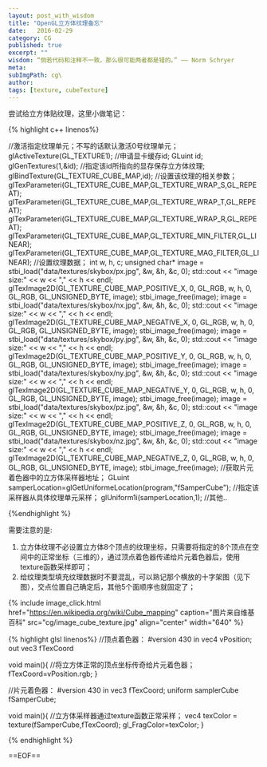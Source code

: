 ```yaml
---
layout: post_with_wisdom
title: "OpenGL立方体纹理备忘"
date:   2016-02-29
category: CG
published: true
excerpt: ""
wisdom: “倘若代码和注释不一致，那么很可能两者都是错的。” —— Norm Schryer
meta: 
subImgPath: cg\
author: 
tags: [texture, cubeTexture]
---
```

尝试给立方体贴纹理，这里小做笔记：

{% highlight c++ linenos%}

//激活指定纹理单元；不写的话默认激活0号纹理单元；
glActiveTexture(GL_TEXTURE1);
//申请显卡缓存id;
GLuint id;
glGenTextures(1,&id);
//指定该id所指向的显存保存立方体纹理;
glBindTexture(GL_TEXTURE_CUBE_MAP,id);
//设置该纹理的相关参数；
glTexParameteri(GL_TEXTURE_CUBE_MAP,GL_TEXTURE_WRAP_S,GL_REPEAT);
glTexParameteri(GL_TEXTURE_CUBE_MAP,GL_TEXTURE_WRAP_T,GL_REPEAT);
glTexParameteri(GL_TEXTURE_CUBE_MAP,GL_TEXTURE_WRAP_R,GL_REPEAT);
glTexParameteri(GL_TEXTURE_CUBE_MAP,GL_TEXTURE_MIN_FILTER,GL_LINEAR);
glTexParameteri(GL_TEXTURE_CUBE_MAP,GL_TEXTURE_MAG_FILTER,GL_LINEAR);
//设置纹理数据；
int w, h, c;
unsigned char* image = stbi_load("data/textures/skybox/px.jpg", &w, &h, &c, 0);
std::cout << "image size:" << w << "," << h << endl;
glTexImage2D(GL_TEXTURE_CUBE_MAP_POSITIVE_X, 0, GL_RGB, w, h, 0, GL_RGB, GL_UNSIGNED_BYTE, image);
stbi_image_free(image);
image = stbi_load("data/textures/skybox/nx.jpg", &w, &h, &c, 0);
std::cout << "image size:" << w << "," << h << endl;
glTexImage2D(GL_TEXTURE_CUBE_MAP_NEGATIVE_X, 0, GL_RGB, w, h, 0, GL_RGB, GL_UNSIGNED_BYTE, image);
stbi_image_free(image);
image = stbi_load("data/textures/skybox/py.jpg", &w, &h, &c, 0);
std::cout << "image size:" << w << "," << h << endl;
glTexImage2D(GL_TEXTURE_CUBE_MAP_POSITIVE_Y, 0, GL_RGB, w, h, 0, GL_RGB, GL_UNSIGNED_BYTE, image);
stbi_image_free(image);
image = stbi_load("data/textures/skybox/ny.jpg", &w, &h, &c, 0);
std::cout << "image size:" << w << "," << h << endl;
glTexImage2D(GL_TEXTURE_CUBE_MAP_NEGATIVE_Y, 0, GL_RGB, w, h, 0, GL_RGB, GL_UNSIGNED_BYTE, image);
stbi_image_free(image);
image = stbi_load("data/textures/skybox/pz.jpg", &w, &h, &c, 0);
std::cout << "image size:" << w << "," << h << endl;
glTexImage2D(GL_TEXTURE_CUBE_MAP_POSITIVE_Z, 0, GL_RGB, w, h, 0, GL_RGB, GL_UNSIGNED_BYTE, image);
stbi_image_free(image);
image = stbi_load("data/textures/skybox/nz.jpg", &w, &h, &c, 0);
std::cout << "image size:" << w << "," << h << endl;
glTexImage2D(GL_TEXTURE_CUBE_MAP_NEGATIVE_Z, 0, GL_RGB, w, h, 0, GL_RGB, GL_UNSIGNED_BYTE, image);
stbi_image_free(image);
//获取片元着色器中的立方体采样器地址；
GLuint samperLocation=glGetUniformeLocation(program,"fSamperCube");
//指定该采样器从具体纹理单元采样；
glUniform1i(samperLocation,1);
//其他..

{%endhighlight %}

需要注意的是:

1. 立方体纹理不必设置立方体8个顶点的纹理坐标，只需要将指定的8个顶点在空间中的正常坐标（三维的），通过顶点着色器传递给片元着色器后，使用texture函数采样即可；
2. 给纹理类型填充纹理数据时不要混乱，可以熟记那个横放的十字架图（见下图），交点位置自己确定后，其他5个面顺序也就固定了；

{% include image_click.html href="https://en.wikipedia.org/wiki/Cube_mapping" caption="图片来自维基百科" src="cg/image_cube_texture.jpg" align="center" width="640" %}

{% highlight glsl linenos%}
//顶点着色器：
#version 430
in vec4 vPosition;
out vec3 fTexCoord

void main(){
 //将立方体正常的顶点坐标传奇给片元着色器；
 fTexCoord=vPosition.rgb;
}

//片元着色器：
#version 430
in vec3 fTexCoord;
uniform samplerCube fSamperCube;

void main(){
 //立方体采样器通过texture函数正常采样；
 vec4 texColor = texture(fSamperCube,fTexCoord);
 gl_FragColor=texColor;
}

{% endhighlight %}

==EOF==

